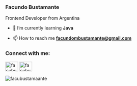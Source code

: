<h3>Facundo Bustamante</h3>
<p>Frontend Developer from Argentina</p>

- 🌱 I’m currently learning **Java**

- 📫 How to reach me **facundombustamante@gmail.com**
<h3 align="left">Connect with me:</h3>
<p align="left">
<a href="https://twitter.com/facubustamantex" target="blank"><img align="center" src="https://raw.githubusercontent.com/rahuldkjain/github-profile-readme-generator/master/src/images/icons/Social/twitter.svg" alt="facubustamantex" height="30" width="40" /></a>
<a href="https://instagram.com/facubustamant.e" target="blank"><img align="center" src="https://raw.githubusercontent.com/rahuldkjain/github-profile-readme-generator/master/src/images/icons/Social/instagram.svg" alt="facubustamant.e" height="30" width="40" /></a>
</p>


<p><img align="center" src="https://github-readme-stats.vercel.app/api/top-langs?username=facubustamaante&show_icons=true&locale=en&layout=compact" alt="facubustamaante" /></p>


